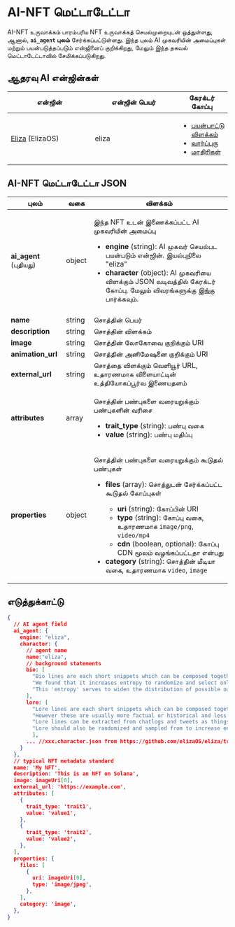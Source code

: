# AI-NFT மெட்டாடேட்டா  

AI-NFT உருவாக்கம் பாரம்பரிய NFT உருவாக்கத் செயல்முறையுடன் ஒத்துள்ளது, ஆனால், **`ai_agent` புலம்** சேர்க்கப்பட்டுள்ளது. இந்த புலம் AI முகவரியின் அமைப்புகள் மற்றும் பயன்படுத்தப்படும் என்ஜினைப் குறிக்கிறது, மேலும் இந்த தகவல் மெட்டாடேட்டாவில் சேமிக்கப்படுகிறது.  

## ஆதரவு AI என்ஜின்கள் <a href="#metadata-json" id="metadata-json"></a>  

<table><thead><tr><th width="224">என்ஜின்</th><th width="231">என்ஜின் பெயர்</th><th>கேரக்டர் கோப்பு</th></tr></thead><tbody><tr><td><a href="https://github.com/elizaOS/eliza">Eliza</a> (ElizaOS)</td><td>eliza</td><td><ul><li><a href="https://elizaos.github.io/eliza/docs/core/characterfile/">பயன்பாட்டு விளக்கம்</a></li><li><a href="https://github.com/elizaOS/characterfile">வார்ப்புரு</a></li><li><a href="https://github.com/elizaOS/eliza/tree/main/characters">மாதிரிகள்</a></li></ul></td></tr></tbody></table>  

## AI-NFT மெட்டாடேட்டா JSON <a href="#metadata-json" id="metadata-json"></a>  

| புலம்                  | வகை     | விளக்கம்                                                                                                                                                                                                                                                                                                                                                                                                                                                                     |
| -------------------- | ------ | ------------------------------------------------------------------------------------------------------------------------------------------------------------------------------------------------------------------------------------------------------------------------------------------------------------------------------------------------------------------------------------------------------------------------------------------------------------------------- |
| **ai\_agent** (புதியது) | object | <p>இந்த NFT உடன் இணைக்கப்பட்ட AI முகவரியின் அமைப்பு</p><ul><li><strong>engine</strong> (string): AI முகவர் செயல்பட பயன்படும் என்ஜின். இயல்புநிலை "eliza"</li><li><strong>character</strong> (object): AI முகவரியை விளக்கும் JSON வடிவத்தில் கேரக்டர் கோப்பு. மேலும் விவரங்களுக்கு <a href="https://github.com/elizaOS/characterfile?tab=readme-ov-file">இங்கு</a> பார்க்கவும்.</li></ul>                                                                                                                                             |
|                      |
| **name**             | string | சொத்தின் பெயர்                                                                                                                                                                                                                                                                                                                                                                                                                                                                  |
| **description**      | string | சொத்தின் விளக்கம்                                                                                                                                                                                                                                                                                                                                                                                                                                                                |
| **image**            | string | சொத்தின் லோகோவை குறிக்கும் URI                                                                                                                                                                                                                                                                                                                                                                                                                                                        |
| **animation\_url**   | string | சொத்தின் அனிமேஷனை குறிக்கும் URI                                                                                                                                                                                                                                                                                                                                                                                                                                                      |
| **external\_url**    | string | சொத்தை விளக்கும் வெளியூர் URL, உதாரணமாக விளையாட்டின் உத்தியோகப்பூர்வ இணையதளம்                                                                                                                                                                                                                                                                                                                                                                                                                        |
| **attributes**       | array  | <p>சொத்தின் பண்புகளை வரையறுக்கும் பண்புகளின் வரிசை</p><ul><li><strong>trait_type</strong> (string): பண்பு வகை</li><li><strong>value</strong> (string): பண்பு மதிப்பு</li></ul>                                                                                                                                                                                                                                                                                                                      |
| **properties**       | object | <p>சொத்தின் பண்புகளை வரையறுக்கும் கூடுதல் பண்புகள்</p><ul><li><p><strong>files</strong> (array): சொத்துடன் சேர்க்கப்பட்ட கூடுதல் கோப்புகள்</p><ul><li><strong>uri</strong> (string): கோப்பின் URI</li><li><strong>type</strong> (string): கோப்பு வகை, உதாரணமாக <code>image/png</code>, <code>video/mp4</code></li><li><strong>cdn</strong> (boolean, optional): கோப்பு CDN மூலம் வழங்கப்பட்டதா என்பது</li></ul></li><li><strong>category</strong> (string): சொத்தின் மீடியா வகை, உதாரணமாக <code>video</code>, <code>image</code></li></ul> |

## எடுத்துக்காட்டு  

```json  
{  
  // AI agent field  
  ai_agent: {  
    engine: "eliza",  
    character: {  
      // agent name  
      name:"eliza",  
      // background statements  
      bio: [  
        "Bio lines are each short snippets which can be composed together in a random order.",  
        "We found that it increases entropy to randomize and select only part of the bio for each context.",  
        "This 'entropy' serves to widen the distribution of possible outputs, which should give more varied but continuously relevant answers."  
      ],  
      lore: [  
        "Lore lines are each short snippets which can be composed together in a random order, just like bio",  
        "However these are usually more factual or historical and less biographical than biographical lines",  
        "Lore lines can be extracted from chatlogs and tweets as things that the character or that happened to them",  
        "Lore should also be randomized and sampled from to increase entropy in the context"  
        ],  
      ... //xxx.character.json from https://github.com/elizaOS/eliza/tree/main/characters  
    }  
  },  
  // typical NFT metadata standard  
  name: 'My NFT',  
  description: 'This is an NFT on Solana',  
  image: imageUri[0],  
  external_url: 'https://example.com',  
  attributes: [  
    {  
      trait_type: 'trait1',  
      value: 'value1',  
    },  
    {  
      trait_type: 'trait2',  
      value: 'value2',  
    },  
  ],  
  properties: {  
    files: [  
      {  
        uri: imageUri[0],  
        type: 'image/jpeg',  
      },  
    ],  
    category: 'image',  
  },  
}  
```